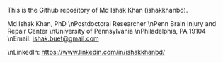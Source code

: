 This is the Github repository of Md Ishak Khan (ishakkhanbd). 

Md Ishak Khan, PhD
\nPostdoctoral Researcher
\nPenn Brain Injury and Repair Center
\nUniversity of Pennsylvania
\nPhiladelphia, PA 19104
\nEmail: ishak.buet@gmail.com

\nLinkedIn: https://www.linkedin.com/in/ishakkhanbd/ 
